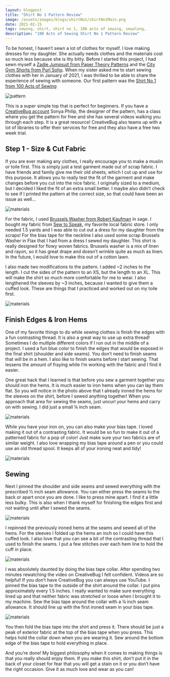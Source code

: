 ```yaml
---
layout: blogpost
title: "Shirt No 1 Pattern Review"
image: /assets/images/blogs/shirtNo1/shirtNo1Main.png
date: 2021-02-15
tags: sewing, shirt, shirt no 1, 100 acts of sewing, sewalong, 
description: "100 Acts of Sewing Shirt No 1 Pattern Review"
---
```

To be honest, I haven’t sewn a lot of clothes for myself. I love making dresses for my daughter. She actually needs clothes and the materials cost so much less because she is itty bitty. Before I started this project, I had sewn myself a [Zadie Jumpsuit from Paper Theory Patterns](https://papertheorypatterns.com/products/zadie-jumpsuit-pdf-pattern) and the [City Gym Shorts from Purl Soho](https://www.purlsoho.com/create/2014/07/24/corinnes-thread-city-gym-shorts-for-all-ages/). When my sister asked me to start sewing clothes with her in January of 2021, I was thrilled to be able to share the experience of sewing with someone. Our first pattern was the [Shirt No 1 from 100 Acts of Sewing](https://shop.100actsofsewing.com/products/100-acts-of-sewing-shirt-no-1-sewing-pattern
)

![pattern](/assets/images/blogs/shirtNo1/onBricks.jpg)

This is a super simple top that is perfect for beginners. If you have a [CreativeBug account](www.creativebug.com) Sonya Philip, the designer of the pattern, has a class where you get the pattern for free and she has several videos walking you through each step. It is a great resource! CreativeBug also teams up with a lot of libraries to offer their services for free and they also have a free two week trial.

## Step 1 - Size & Cut Fabric

If you are ever making any clothes, I really encourage you to make a muslin or toile first. This is simply just a test garment made out of scrap fabric. I have friends and family give me their old sheets, which I cut up and use for this purpose. It allows you to really test the fit of the garment and make changes before you cut into the nice fabric. I originally sized to a medium, but I decided I liked the fit of an extra small better. I maybe also didn’t check to see if I printed the pattern at the correct size, so that could have been an issue as well… 

![materials](/assets/images/blogs/shirtNo1/cutFabric.jpg)

For the fabric, I used [Brussels Washer from Robert Kaufman](https://sewtospeakshoppe.com/search?type=product&options%5Bprefix%5D=last&q=brussels+washer) in sage. I bought my fabric from [Sew to Speak](www.sewtospeakshoppe.com), my favorite local fabric store. I only needed 1.5 yards and I was able to cut out a dress for my daughter from the scraps! For the bias tape for the neckline I also used some scrap Brussels Washer in Flax that I had from a dress I sewed my daughter. This shirt is really designed for flowy woven fabrics. Brussels washer is a mix of linen and rayon, so it has great drape and doesn’t wrinkle quite as much as linen. In the future, I would love to make this out of a cotton lawn.

I also made two modifications to the pattern. I added ~2 inches to the length. I cut the sides of the pattern to an XS, but the length to an XL. This will make the shirt so much more comfortable for me to wear. I also lengthened the sleeves by ~3 inches, because I wanted to give them a cuffed look. These are things that I practiced and worked out on my toile first.

![materials](/assets/images/blogs/shirtNo1/finishedEdges.jpg)

## Finish Edges & Iron Hems

One of my favorite things to do while sewing clothes is finish the edges with a fun contrasting thread. It is also a great way to use up extra thread! Sometimes I do multiple different colors if I run out in the middle of a project. I used a fun blue color to finish the edges that would be exposed in the final shirt (shoulder and side seams). You don’t need to finish seams that will be in a hem. I also like to finish seams before I start sewing. That lessens the amount of fraying while I’m working with the fabric and I find it easier.

One great hack that I learned is that before you sew a garment together you should iron the hems. It is much easier to iron hems when you can lay them flat. So you will notice in the photo above that I already ironed the hems for the sleeves on the shirt, before I sewed anything together! When you approach that area for sewing the seams, just uncurl your hems and carry on with sewing. I did just a small ¼ inch seam.

![materials](/assets/images/blogs/shirtNo1/biasTape.jpg)

While you have your iron on, you can also make your bias tape. I loved making it out of a contrasting fabric. It would be so fun to make it out of a patterned fabric for a pop of color! Just make sure your two fabrics are of similar weight. I also love wrapping my bias tape around a pen or you could use an old thread spool. It keeps all of your ironing neat and tidy!

![materials](/assets/images/blogs/shirtNo1/pinnedEdges.jpg)

## Sewing 

Next I pinned the shoulder and side seams and sewed everything with the prescribed ½ inch seam allowance. You can either press the seams to the back or apart once you are done. I like to press mine apart. I find it a little less bulky. This is also when I thank myself for finishing the edges first and not waiting until after I sewed the seams.

![materials](/assets/images/blogs/shirtNo1/sleeveClose.jpg)

I repinned the previously ironed hems at the seams and sewed all of the hems. For the sleeves I folded up the hems an inch so I could have this cuffed look. I also love that you can see a bit of the contrasting thread that I used to finish the seams. I put a few stitches over each hem line to hold the cuff in place.

![materials](/assets/images/blogs/shirtNo1/pinnedCollar.jpg)

I was absolutely daunted by doing the bias tape collar. After spending two minutes rewatching the video on CreativeBug I felt confident. Videos are so helpful! If you don’t have CreativeBug you can always use YouTube. I pinned the bias tape to the outside of the shirt around the collar. I put pins approximately every 1.5 inches. I really wanted to make sure everything lined up and that neither fabric was stretched or loose when I brought it to my machine. Sew the bias tape around the collar with a ¼ inch seam allowance. It should line up with the first ironed seam in your bias tape. 

![materials](/assets/images/blogs/shirtNo1/collar.jpg)

You then fold the bias tape into the shirt and press it. There should be just a peak of exterior fabric at the top of the bias tape when you press. This helps hold the collar down when you are wearing it. Sew around the bottom edge of the bias tape to hold everything in place.

And you’re done! My biggest philosophy when it comes to making things is that you really should enjoy them. If you make this shirt, don’t put it in the back of your closet for fear that you will get a stain on it or you don’t have the right occasion. Give it as much love and wear as you can!
